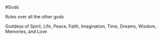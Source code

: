 #Gods 

Rules over all the other gods

Goddess of Spirit, Life, Peace, Faith, Imagination, Time, Dreams, Wisdom, Memories, and Love